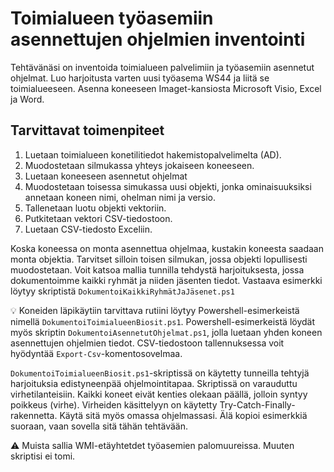 # Toimialueen työasemiin asennettujen ohjelmien inventointi

Tehtävänäsi on inventoida toimialueen palvelimiin ja työasemiin asennetut
ohjelmat. Luo harjoitusta varten uusi työasema WS44 ja liitä se toimialueeseen.
Asenna koneeseen Imaget-kansiosta Microsoft Visio, Excel ja Word.

## Tarvittavat toimenpiteet

1. Luetaan toimialueen konetilitiedot hakemistopalvelimelta (AD).
2. Muodostetaan silmukassa yhteys jokaiseen koneeseen.
3. Luetaan koneeseen asennetut ohjelmat
4. Muodostetaan toisessa simukassa uusi objekti, jonka ominaisuuksiksi annetaan koneen nimi, ohelman nimi ja versio.
5. Tallenetaan luotu objekti vektoriin.
6. Putkitetaan vektori CSV-tiedostoon.
7. Luetaan CSV-tiedosto Exceliin.

Koska koneessa on monta asennettua ohjelmaa, kustakin koneesta saadaan monta
objektia. Tarvitset silloin toisen silmukan, jossa objekti lopullisesti
muodostetaan. Voit katsoa mallia tunnilla tehdystä harjoituksesta, jossa
dokumentoimme kaikki ryhmät ja niiden jäsenten tiedot. Vastaava esimerkki löytyy
skriptistä `DokumentoiKaikkiRyhmätJaJäsenet.ps1`

:bulb: Koneiden läpikäytiin tarvittava rutiini löytyy Powershell-esimerkeistä nimellä `DokumentoiToimialueenBiosit.ps1`.
Powershell-esimerkeistä löydät myös skriptin `DokumentoiAsennetutOhjelmat.ps1`,
jolla luetaan yhden koneen asennettujen ohjelmien tiedot. CSV-tiedostoon
tallennuksessa voit hyödyntää `Export-Csv`-komentosovelmaa.

`DokumentoiToimialueenBiosit.ps1`-skriptissä on käytetty tunneilla tehtyjä
harjoituksia edistyneenpää ohjelmointitapaa. Skriptissä on varauduttu
virhetilanteisiin. Kaikki koneet eivät kenties olekaan päällä, jolloin syntyy
poikkeus (virhe). Virheiden käsittelyyn on käytetty Try-Catch-Finally-rakennetta.
Käytä sitä myös omassa ohjelmassasi. Älä kopioi esimerkkiä suoraan, vaan sovella
sitä tähän tehtävään.

:warning: Muista sallia WMI-etäyhtetdet työasemien palomuureissa. Muuten
skriptisi ei tomi.
